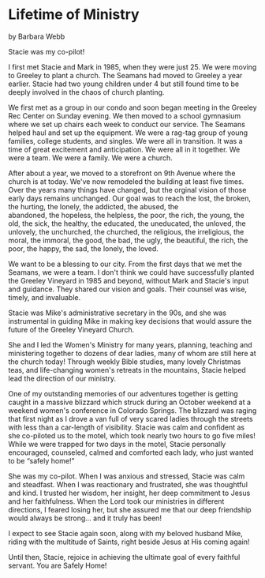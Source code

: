 # Lifetime of Ministry

by Barbara Webb

Stacie was my co-pilot!

I first met Stacie and Mark in 1985, when they were just 25.  We were moving to Greeley to plant a church.  The
Seamans had moved to Greeley a year earlier. Stacie had two young children under 4 but still found time to be deeply
involved in the chaos of church planting.  

We first met as a group in our condo and soon began meeting in the Greeley Rec Center on Sunday evening.  We then moved
to a school gymnasium where we set up chairs each week to conduct our service.  The Seamans helped haul and set up the
equipment.  We were a rag-tag group of young families, college students, and singles.  We were all in transition.  It was
a time of great excitement and anticipation.  We were all in it together.  We were a team.  We were a family.  We were
a church.

After about a year, we moved to a storefront on 9th Avenue where the church is at today.  We've now remodeled the building
at least five times.  Over the years many things have changed, but the orginal vision of those early days remains
unchanged. Our goal was to reach the lost, the broken, the hurting, the lonely, the addicted, the abused, the   
abandoned, the hopeless, the helpless, the poor, the rich, the young, the old, the sick, the healthy, the educated, the 
uneducated, the unloved, the unlovely, the unchurched, the churched, the religious, the irreligious, the moral, the
immoral, the good, the bad, the ugly, the beautiful, the rich, the poor, the happy, the sad, the lonely, the loved.

We want to be a blessing to our city.
From the first days that we met the Seamans, we were a team. I don't think we could have successfully planted the
Greeley Vineyard in 1985 and beyond, without Mark and Stacie's input and guidance. They shared our vision and goals.
Their counsel was wise, timely, and invaluable.

Stacie was Mike's administrative secretary in the 90s, and she was instrumental in guiding Mike in making key decisions
that would assure the future of the Greeley Vineyard Church.

She and I led the Women's Ministry for many years, planning, teaching and ministering together to dozens of dear ladies,
many of whom are still here at the church today! Through weekly Bible studies, many lovely Christmas teas, and
life-changing women's retreats in the mountains, Stacie helped lead the direction of our ministry.

One of my outstanding memories of our adventures together is getting caught in a massive blizzard which struck during an
October weekend at a weekend women's conference in Colorado Springs. The blizzard was raging that first night as I drove
a van full of very scared ladies through the streets with less than a car-length of visibility. Stacie was calm and
confident as she co-piloted us to the motel, which took nearly two hours to go five miles! While we were trapped for two
days in the motel, Stacie personally encouraged, counseled, calmed and comforted each lady, who just wanted to be
“safely home!”

She was my co-pilot. When I was anxious and stressed, Stacie was calm and steadfast. When I was reactionary and
frustrated, she was thoughtful and kind. I trusted her wisdom, her insight, her deep commitment to Jesus and her
faithfulness. When the Lord took our ministries in different directions, I feared losing her, but she assured me that
our deep friendship would always be strong... and it truly has been!

I expect to see Stacie again soon, along with my beloved husband Mike, riding with the multitude of Saints, right beside
Jesus at His coming again!

Until then, Stacie, rejoice in achieving the ultimate goal of every faithful servant. You are Safely Home!